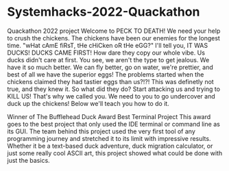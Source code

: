 # Systemhacks-2022-Quackathon
Quackathon 2022 project Welcome to PECK TO DEATH! We need your help to crush the chickens. The chickens have been our enemies for the longest time. "wHat cAmE fiRsT, tHe cHiCken oR tHe eGG?" I'll tell you, IT WAS DUCKS! DUCKS CAME FIRST! How dare they copy our whole vibe. Us ducks didn't care at first. You see, we aren't the type to get jealous. We have it so much better. We can fly better, go on water, we're prettier, and best of all we have the superior eggs! The problems started when the chickens claimed they had tastier eggs than us?!?! This was definetly not true, and they knew it. So what did they do? Start attacking us and trying to KILL US! That's why we called you. We need to you to go undercover and duck up the chickens! Below we'll teach you how to do it.

Winner of The Bufflehead Duck Award
Best Terminal Project
This award goes to the best project that only used the IDE terminal or command line as its GUI. The team behind this project used the very first tool of any programming journey and stretched it to its limit with impressive results. Whether it be a text-based duck adventure, duck migration calculator, or just some really cool ASCII art, this project showed what could be done with just the basics.
